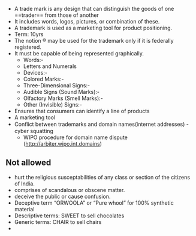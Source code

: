 - A trade mark is any design that can distinguish the goods of one ==trader== from those of another
- It includes words, logos, pictures, or combination of these.
-  A trademark is used as a marketing tool for product positioning.
-  Term: 10yrs
-  The notion ® may be used for the trademark only if it is federally registered.
-  It must be capable of being represented graphically.
	- Words:-
	- Letters and Numerals
	- Devices:-
	- Colored Marks:-
	- Three-Dimensional Signs:-
	- Audible Signs (Sound Marks):-
	- Olfactory Marks (Smell Marks):-
	- Other (Invisible) Signs:-
- Ensures that consumers can identify a line of products
- A marketing tool
- Conﬂict between trademarks and domain names(internet addresses) - cyber squatting
	- WIPO procedure for domain name dispute (http://arbiter.wipo.int.domains)

## Not allowed
- hurt the religious susceptabilities of any class or section of the citizens of India.
- comprises of scandalous or obscene matter.
- deceive the public or cause confusion.
- Deceptive term “ORWOOLA” or “Pure whool” for 100% synthetic material
- Descriptive terms: SWEET to sell chocolates
- Generic terms: CHAIR to sell chairs
- 